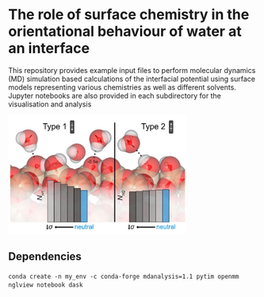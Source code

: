 # The role of surface chemistry in the orientational behaviour of water at an interface 

This repository provides example input files to perform molecular dynamics (MD) simulation based calculations of the interfacial potential using surface models representing various chemistries as well as different solvents. Jupyter notebooks are also provided in each subdirectory for the visualisation and analysis


<img src="sample.png" width="360" height="240">

## Dependencies
`conda create -n my_env -c conda-forge mdanalysis=1.1 pytim openmm nglview notebook dask`

